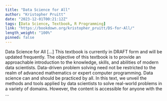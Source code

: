 ```yaml
---
title: "Data Science for All"
author: "Kristopher Pruitt"
date: "2023-12-01T00:21:12Z"
tags: [Data Science, Textbook, R Programming]
link: "https://bookdown.org/kristopher_pruitt/DS-for-All/"
length_weight: "100%"
pinned: false
---
```


Data Science for All [...] This textbook is currently in DRAFT form and will be updated frequently. The objective of this textbook is to provide an approachable introduction to the knowledge, skills, and abilities of modern data scientists. Data-driven problem solving need not be restricted to the realm of advanced mathematics or expert computer programming. Data science can and should be practiced by all. In this text, we unveil the methods and tools applied by data scientists to solve real-world problems in a variety of domains. However, the content is accessible for anyone with the ...
